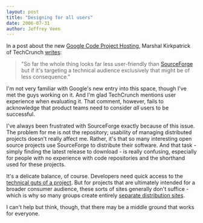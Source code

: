 ```yaml
---
layout: post
title: "Designing for all users"
date: 2006-07-31
author: Jeffrey Veen
---
```

In a post about the new <a href="http://code.google.com/hosting/">Google Code Project Hosting</a>, Marshal Kirkpatrick of TechCrunch <a href="http://feeds.feedburner.com/~r/Techcrunch/~3/6234775/">writes</a>:

<blockquote>"So far the whole thing looks far less user-friendly than <a href="http://sourceforge.net/">SourceForge</a> but if it's targeting a technical audience exclusively that might be of less consequence."</blockquote>

I'm not very familiar with Google's new entry into this space, though I've met the guys working on it. And I'm glad TechCrunch mentions user experience when evaluating it. That comment, however, fails to acknowledge that product teams need to consider <em>all</em> users to be successful.

I've always been frustrated with SourceForge exactly because of this issue.  The problem for me is not the repository; usability of managing distributed projects doesn't really affect me. Rather, it's that so many interesting open source projects use SourceForge to distribute their software. And that task - simply finding the latest release to download -  is really confusing, especially for people with no experience with code repositories and the shorthand used for these projects.

It's a delicate balance, of course. Developers need quick access to the <a href="http://sourceforge.net/project/showfiles.php?group_id=235&package_id=253">technical guts of a project</a>. But for projects that are ultimately intended for a broader consumer audience, these sorts of sites generally don't suffice - which is why so many groups create entirely <a href="http://gaim.sourceforge.net/downloads.php">separate distribution sites</a>.

I can't help but think, though, that there may be a middle ground that works for everyone.
